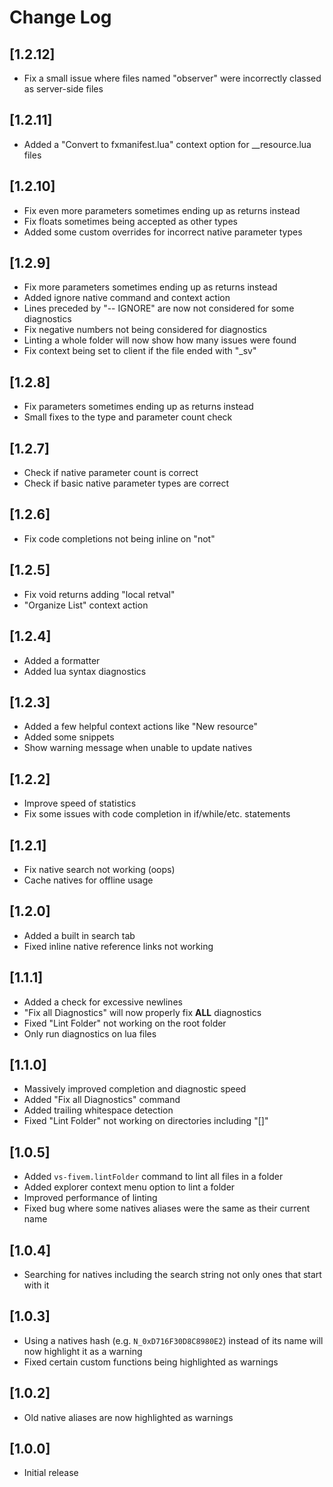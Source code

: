 # Change Log

## [1.2.12]
- Fix a small issue where files named "observer" were incorrectly classed as server-side files

## [1.2.11]
- Added a "Convert to fxmanifest.lua" context option for __resource.lua files

## [1.2.10]
- Fix even more parameters sometimes ending up as returns instead
- Fix floats sometimes being accepted as other types
- Added some custom overrides for incorrect native parameter types

## [1.2.9]
- Fix more parameters sometimes ending up as returns instead
- Added ignore native command and context action
- Lines preceded by "-- IGNORE" are now not considered for some diagnostics
- Fix negative numbers not being considered for diagnostics
- Linting a whole folder will now show how many issues were found
- Fix context being set to client if the file ended with "_sv"

## [1.2.8]
- Fix parameters sometimes ending up as returns instead
- Small fixes to the type and parameter count check

## [1.2.7]
- Check if native parameter count is correct
- Check if basic native parameter types are correct

## [1.2.6]
- Fix code completions not being inline on "not"

## [1.2.5]
- Fix void returns adding "local retval"
- "Organize List" context action

## [1.2.4]
- Added a formatter
- Added lua syntax diagnostics

## [1.2.3]
- Added a few helpful context actions like "New resource"
- Added some snippets
- Show warning message when unable to update natives

## [1.2.2]
- Improve speed of statistics
- Fix some issues with code completion in if/while/etc. statements

## [1.2.1]
- Fix native search not working (oops)
- Cache natives for offline usage

## [1.2.0]
- Added a built in search tab
- Fixed inline native reference links not working

## [1.1.1]
- Added a check for excessive newlines
- "Fix all Diagnostics" will now properly fix **ALL** diagnostics
- Fixed "Lint Folder" not working on the root folder
- Only run diagnostics on lua files

## [1.1.0]
- Massively improved completion and diagnostic speed
- Added "Fix all Diagnostics" command
- Added trailing whitespace detection
- Fixed "Lint Folder" not working on directories including "[]"

## [1.0.5]
- Added `vs-fivem.lintFolder` command to lint all files in a folder
- Added explorer context menu option to lint a folder
- Improved performance of linting
- Fixed bug where some natives aliases were the same as their current name

## [1.0.4]
- Searching for natives including the search string not only ones that start with it

## [1.0.3]
- Using a natives hash (e.g. `N_0xD716F30D8C8980E2`) instead of its name will now highlight it as a warning
- Fixed certain custom functions being highlighted as warnings

## [1.0.2]
- Old native aliases are now highlighted as warnings

## [1.0.0]

- Initial release
